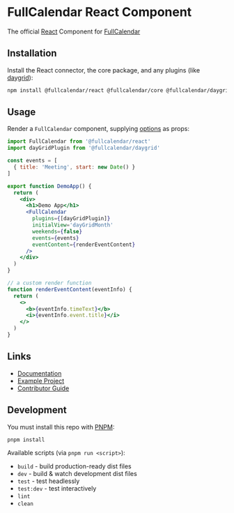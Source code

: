 
# FullCalendar React Component

The official [React](https://reactjs.org/) Component for [FullCalendar](https://fullcalendar.io)

## Installation

Install the React connector, the core package, and any plugins (like [daygrid](https://fullcalendar.io/docs/month-view)):

```sh
npm install @fullcalendar/react @fullcalendar/core @fullcalendar/daygrid
```

## Usage

Render a `FullCalendar` component, supplying [options](https://fullcalendar.io/docs#toc) as props:

```jsx
import FullCalendar from '@fullcalendar/react'
import dayGridPlugin from '@fullcalendar/daygrid'

const events = [
  { title: 'Meeting', start: new Date() }
]

export function DemoApp() {
  return (
    <div>
      <h1>Demo App</h1>
      <FullCalendar
        plugins={[dayGridPlugin]}
        initialView='dayGridMonth'
        weekends={false}
        events={events}
        eventContent={renderEventContent}
      />
    </div>
  )
}

// a custom render function
function renderEventContent(eventInfo) {
  return (
    <>
      <b>{eventInfo.timeText}</b>
      <i>{eventInfo.event.title}</i>
    </>
  )
}
```

## Links

- [Documentation](https://fullcalendar.io/docs/react)
- [Example Project](https://github.com/fullcalendar/fullcalendar-example-projects/tree/master/react)
- [Contributor Guide](CONTRIBUTORS.md)

## Development

You must install this repo with [PNPM](https://pnpm.io/):

```
pnpm install
```

Available scripts (via `pnpm run <script>`):

- `build` - build production-ready dist files
- `dev` - build & watch development dist files
- `test` - test headlessly
- `test:dev` - test interactively
- `lint`
- `clean`
